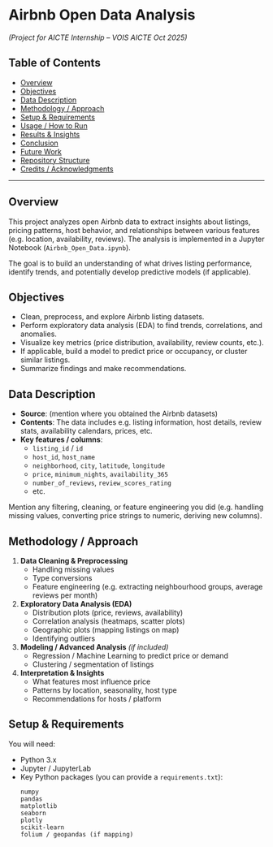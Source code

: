 # Airbnb Open Data Analysis  
*(Project for AICTE Internship – VOIS AICTE Oct 2025)*  

## Table of Contents  
- [Overview](#overview)  
- [Objectives](#objectives)  
- [Data Description](#data-description)  
- [Methodology / Approach](#methodology--approach)  
- [Setup & Requirements](#setup--requirements)  
- [Usage / How to Run](#usage--how-to-run)  
- [Results & Insights](#results--insights)  
- [Conclusion](#conclusion)  
- [Future Work](#future-work)  
- [Repository Structure](#repository-structure)  
- [Credits / Acknowledgments](#credits--acknowledgments)  

---

## Overview  
This project analyzes open Airbnb data to extract insights about listings, pricing patterns, host behavior, and relationships between various features (e.g. location, availability, reviews). The analysis is implemented in a Jupyter Notebook (`Airbnb_Open_Data.ipynb`).  

The goal is to build an understanding of what drives listing performance, identify trends, and potentially develop predictive models (if applicable).

## Objectives  
- Clean, preprocess, and explore Airbnb listing datasets.  
- Perform exploratory data analysis (EDA) to find trends, correlations, and anomalies.  
- Visualize key metrics (price distribution, availability, review counts, etc.).  
- If applicable, build a model to predict price or occupancy, or cluster similar listings.  
- Summarize findings and make recommendations.  

## Data Description  
- **Source**: (mention where you obtained the Airbnb datasets)  
- **Contents**: The data includes e.g. listing information, host details, review stats, availability calendars, prices, etc.  
- **Key features / columns**:  
  - `listing_id` / `id`  
  - `host_id`, `host_name`  
  - `neighborhood`, `city`, `latitude`, `longitude`  
  - `price`, `minimum_nights`, `availability_365`  
  - `number_of_reviews`, `review_scores_rating`  
  - etc.  

Mention any filtering, cleaning, or feature engineering you did (e.g. handling missing values, converting price strings to numeric, deriving new columns).

## Methodology / Approach  
1. **Data Cleaning & Preprocessing**  
   - Handling missing values  
   - Type conversions  
   - Feature engineering (e.g. extracting neighbourhood groups, average reviews per month)  
2. **Exploratory Data Analysis (EDA)**  
   - Distribution plots (price, reviews, availability)  
   - Correlation analysis (heatmaps, scatter plots)  
   - Geographic plots (mapping listings on map)  
   - Identifying outliers  
3. **Modeling / Advanced Analysis** *(if included)*  
   - Regression / Machine Learning to predict price or demand  
   - Clustering / segmentation of listings  
4. **Interpretation & Insights**  
   - What features most influence price  
   - Patterns by location, seasonality, host type  
   - Recommendations for hosts / platform  

## Setup & Requirements  

You will need:

- Python 3.x  
- Jupyter / JupyterLab  
- Key Python packages (you can provide a `requirements.txt`):  
  ```text
  numpy  
  pandas  
  matplotlib  
  seaborn  
  plotly  
  scikit-learn  
  folium / geopandas (if mapping)